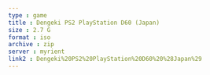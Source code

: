 ```yaml
---
type : game
title : Dengeki PS2 PlayStation D60 (Japan)
size : 2.7 G
format : iso
archive : zip
server : myrient
link2 : Dengeki%20PS2%20PlayStation%20D60%20%28Japan%29
---
```

